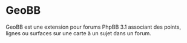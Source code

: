 # GeoBB
GeoBB est une extension pour forums PhpBB 3.1 associant des points, lignes ou surfaces sur une carte à un sujet dans un forum. 
